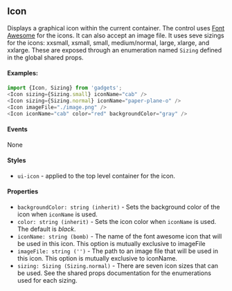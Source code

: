 <a name="module_Icon"></a>

## Icon
Displays a graphical icon within the current container.  The controluses [Font Awesome](http://fontawesome.io/) for the icons.  It canalso accept an image file.  It uses seve sizings for the icons: xxsmall,xsmall, small, medium/normal, large, xlarge, and xxlarge.  These areexposed through an enumeration named `Sizing` defined in the globalshared props.#### Examples:```javascriptimport {Icon, Sizing} from 'gadgets';<Icon sizing={Sizing.small} iconName="cab" /><Icon sizing={Sizing.normal} iconName="paper-plane-o" /><Icon imageFile="./image.png" /><Icon iconName="cab" color="red" backgroundColor="gray" />```#### EventsNone#### Styles- `ui-icon` - applied to the top level container for the icon.#### Properties- `backgroundColor: string (inherit)` - Sets the background color ofthe icon when `iconName` is used.- `color: string (inherit)` - Sets the icon color when `iconName` is used. The default is *black*.- `iconName: string (bomb)` - The name of the font awesome icon thatwill be used in this icon.  This option is mutually exclusive to imageFile- `imageFile: string ('')` - The path to an image file that will be usedin this icon.  This option is mutually exclusive to iconName.- `sizing: Sizing (Sizing.normal)` - There are seven icon sizes that canbe used. See the shared props documentation for the enumerations used foreach sizing.

